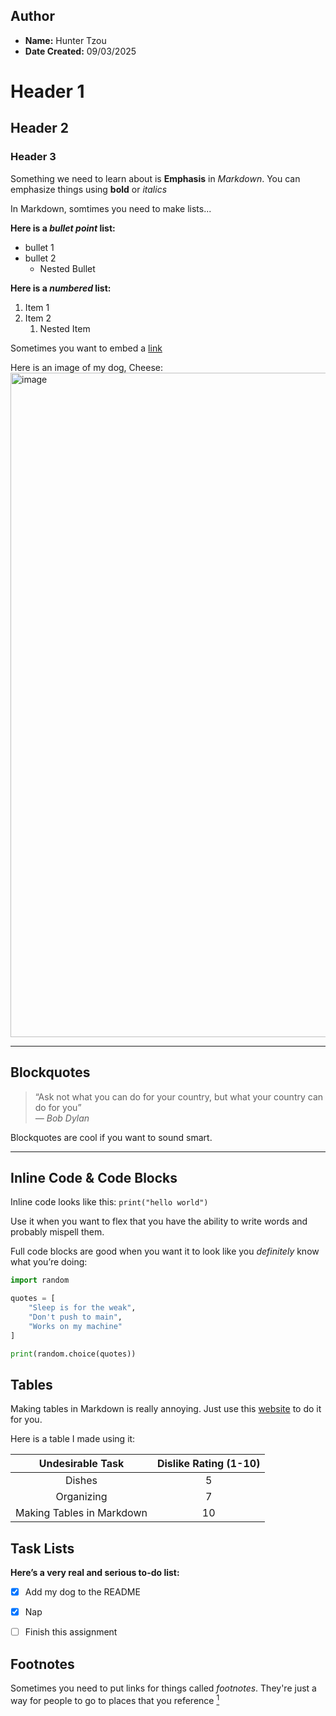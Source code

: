## **Author**
- **Name:** Hunter Tzou
- **Date Created:** 09/03/2025

# **Header 1**

## **Header 2**

### **Header 3**

Something we need to learn about is **Emphasis** in *Markdown*. You can emphasize things using **bold** or *italics* 

In Markdown, somtimes you need to make lists...

**Here is a *bullet point* list:**
- bullet 1
- bullet 2
  - Nested Bullet

**Here is a *numbered* list:**
1. Item 1
2. Item 2
   1. Nested Item

Sometimes you want to embed a [link](https://www.reddit.com/media?url=https%3A%2F%2Fexternal-preview.redd.it%2FQiDOnTCqOhVDnYqpDhUG2zzo08I3jbAjoBUv0g5zFM8.gif%3Fauto%3Dwebp%26s%3Da0cdb6e57ae65296d3499b7ca053fe4ae196c7ab)

Here is an image of my dog, Cheese:  
<img width="800" height="1063" alt="image" src="https://github.com/user-attachments/assets/ae73b8f7-9a0d-4c67-8220-bd3a8e1abd22" />

---

## **Blockquotes**

> “Ask not what you can do for your country, but what your country can do for you”  
> *— Bob Dylan*

Blockquotes are cool if you want to sound smart.

---

## **Inline Code & Code Blocks**

Inline code looks like this: `print("hello world")`  

Use it when you want to flex that you have the ability to write words and probably mispell them.

Full code blocks are good when you want it to look like you *definitely* know what you’re doing:

```python
import random

quotes = [
    "Sleep is for the weak",
    "Don't push to main",
    "Works on my machine"
]

print(random.choice(quotes))

```
## **Tables**

Making tables in Markdown is really annoying. Just use this [website](https://www.tablesgenerator.com/markdown_tables) to do it for you. 

Here is a table I made using it:

|    **Undesirable Task**   | **Dislike Rating (1-10)** |
|:-------------------------:|:-------------------------:|
|           Dishes          |             5             |
|         Organizing        |             7             |
| Making Tables in Markdown |             10            |

## **Task Lists**

**Here’s a very real and serious to-do list:**

- [x] Add my dog to the README
- [x] Nap
- [ ] Finish this assignment


## **Footnotes**

Sometimes you need to put links for things called *footnotes*. They're just a way for people to go to places that you reference [^1]

<br><br><br><br><br><br><br><br><br>
<br><br><br><br><br><br><br><br><br>
<br><br><br><br><br><br><br><br><br>
<br><br><br><br><br><br><br><br><br>
<br><br><br><br><br><br><br><br><br>
<br><br><br><br><br><br><br><br><br>
<br><br><br><br><br><br><br><br><br>
<br><br><br><br><br><br><br><br><br>
<br><br><br><br><br><br><br><br><br>
<br><br><br><br><br><br><br><br><br>
<br><br><br><br><br><br><br><br><br>
<br><br><br><br><br><br><br><br><br>
[^1]: Wow! You can click a link! Proud of you, bud! Here's a cookie! <img width="500" height="343" alt="image" src="https://github.com/user-attachments/assets/d0920432-92a4-476e-8084-34ce50ece65b" />
